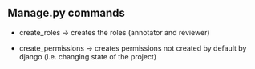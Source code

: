

## Manage.py commands

- create_roles -> creates the roles (annotator and reviewer)

- create_permissions -> creates permissions not created by default by django (i.e. changing state of the project) 
